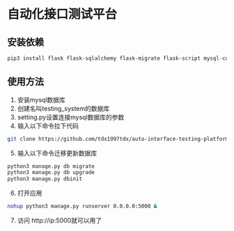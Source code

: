 # 自动化接口测试平台

## 安装依赖

```sh
pip3 install flask flask-sqlalchemy flask-migrate flask-script mysql-connector-python flask-socketio requests logbook
```

## 使用方法

1. 安装mysql数据库
2. 创建名叫testing_system的数据库
3. setting.py设置连接mysql数据库的参数
4. 输入以下命令拉下代码

```sh
git clone https://github.com/tdx1997tdx/auto-interface-testing-platform.git
```

5. 输入以下命令迁移更新数据库

```sh
python3 manage.py db migrate
python3 manage.py db upgrade
python3 manage.py dbinit
```

6. 打开应用

```sh
nohup python3 manage.py runserver 0.0.0.0:5000 &
```

7. 访问 http://ip:5000就可以用了